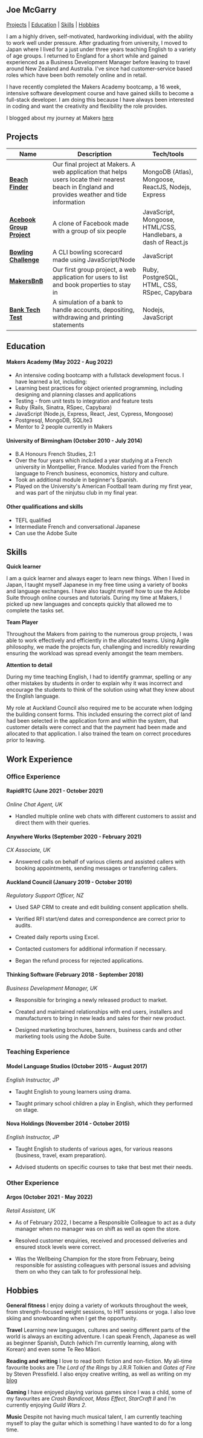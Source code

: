 ## Joe McGarry

[Projects](#projects) | [Education](#education) | [Skills](#skills) | [Hobbies](#hobbies)

I am a highly driven, self-motivated, hardworking individual, with the ability to work well under pressure. 
After graduating from university, I moved to Japan where I lived for a just under three years teaching English to a variety of age groups. I returned to England for a short while and gained experienced as a Business Development Manager before leaving to travel around New Zealand and Australia. I've since had customer-service based roles which have been both remotely online and in retail. 

I have recently completed the Makers Academy bootcamp, a 16 week, intensive software development course and have gained skills to become a full-stack developer. I am doing this because I have always been interested in coding and want the creativity and flexibility the role provides. 

I blogged about my journey at Makers [here](https://medium.com/@joewmcgarry)

## Projects

| Name                         | Description       | Tech/tools        |
| ---------------------------- | ----------------- | ----------------- |
| **[Beach Finder](https://github.com/joe-mcgarry/beach-life)** | Our final project at Makers. A web application that helps users locate their nearest beach in England and provides weather and tide information | MongoDB (Atlas), Mongoose, ReactJS, Nodejs, Express |
| **[Acebook Group Project](https://github.com/PatrickReynoldsCoding/the-fakebook)** | A clone of Facebook made with a group of six people | JavaScript, Mongoose, HTML/CSS, Handlebars, a dash of React.js |
| **[Bowling Challenge](https://github.com/joe-mcgarry/bowling-challenge)** | A CLI bowling scorecard made using JavaScript/Node | JavaScript |
| **[MakersBnB](https://github.com/sophiechannon/MakersBnB)** | Our first group project, a web application for users to list and book properties to stay in | Ruby, PostgreSQL, HTML, CSS, RSpec, Capybara |
| **[Bank Tech Test](https://github.com/joe-mcgarry/bank-tech-test)** | A simulation of a bank to handle accounts, depositing, withdrawing and printing statements | Nodejs, JavaScript |

## Education

#### Makers Academy (May 2022 - Aug 2022)
- An intensive coding bootcamp with a fullstack development focus. I have learned a lot, including:
- Learning best practices for object oriented programming, including designing and planning classes and applications
- Testing - from unit tests to integration and feature tests
- Ruby (Rails, Sinatra, RSpec, Capybara)
- JavaScript (Node.js, Express, React, Jest, Cypress, Mongoose)
- Postgresql, MongoDB, SQLite3
- Mentor to 2 people currently in Makers

#### University of Birmingham (October 2010 - July 2014)

- B.A Honours French Studies, 2:1
- Over the four years which included a year studying at a French university in Montpellier, France. Modules varied from the French language to French business, economics, history and culture. 
- Took an additional module in beginner's Spanish.
- Played on the University's American Football team during my first year, and was part of the ninjutsu club in my final year.

#### Other qualifications and skills

- TEFL qualified
- Intermediate French and conversational Japanese
- Can use the Adobe Suite

## Skills

**Quick learner**

I am a quick learner and always eager to learn new things. When I lived in Japan, I taught myself Japanese in my free time using a variety of books and language exchanges. I have also taught myself how to use the Adobe Suite through online courses and tutorials. During my time at Makers, I picked up new languages and concepts quickly that allowed me to complete the tasks set.

**Team Player**

Throughout the Makers from pairing to the numerous group projects, I was able to work effectively and efficiently in the allocated teams. Using Agile philosophy, we made the projects fun, challenging and incredibly rewarding ensuring the workload was spread evenly amongst the team members. 

**Attention to detail**

During my time teaching English, I had to identify grammar, spelling or any other mistakes by students in order to explain why it was incorrect and encourage the students to think of the solution using what they knew about the English language. 

My role at Auckland Council also required me to be accurate when lodging the building consent forms. This included ensuring the correct plot of land had been selected in the application form and within the system, that customer details were correct and that the payment had been made and allocated to that application. I also trained the team on correct procedures prior to leaving.  

## Work Experience
### Office Experience

#### **RapidRTC** (June 2021 - October 2021)  
_Online Chat Agent, UK_

- Handled multiple online web chats with different customers to assist and direct them with their queries.

#### **Anywhere Works** (September 2020 - February 2021)  
_CX Associate, UK_

- Answered calls on behalf of various clients and assisted callers with booking appointments, sending messages or transferring callers.

#### **Auckland Council** (January 2019 - October 2019)  
_Regulatory Support Officer, NZ_

- Used SAP CRM to create and edit building consent application shells.

- Verified RFI start/end dates and correspondence are correct prior to audits. 

- Created daily reports using Excel. 

- Contacted customers for additional information if necessary. 

- Began the refund process for rejected applications. 

#### **Thinking Software** (February 2018 - September 2018)  
_Business Development Manager, UK_

- Responsible for bringing a  newly released product to market.  

- Created and maintained relationships with end users, installers and manufacturers to bring in new leads and sales for their new product. 

- Designed marketing brochures, banners, business cards and other marketing tools using the Adobe Suite. 

### Teaching Experience
#### **Model Language Studios** (October 2015 - August 2017)
_English Instructor, JP_

- Taught English to young learners using drama. 

- Taught primary school children a play in English, which they performed on stage. 

#### **Nova Holdings** (November 2014 - October 2015)
_English Instructor, JP_

- Taught English to students of various ages, for various reasons (business, travel, exam preparation).

- Advised students on specific courses to take that best met their needs.

### Other Experience
#### **Argos** (October 2021 - May 2022)
_Retail Assistant, UK_
- As of February 2022, I became a Responsible Colleague to act as a duty manager when no manager was on shift as well as open the store.

- Resolved customer enquiries, received and processed deliveries and ensured stock levels were correct. 

- Was the Wellbeing Champion for the store from February, being responsible for assisting colleagues with personal issues and advising them on who they can talk to for professional help. 

## Hobbies

**General fitness** I enjoy doing a variety of workouts throughout the week, from strength-focused weight sessions, to HIIT sessions or yoga. I also love skiing and snowboarding when I get the opportunity.  

**Travel** Learning new languages, cultures and seeing different parts of the world is always an exciting adventure. I can speak French, Japanese as well as beginner Spanish, Dutch (which I'm currently learning, along with Korean) and even some Te Reo Māori.

**Reading and writing** I love to read both fiction and non-fiction. My all-time favourite books are *The Lord of the Rings* by J.R.R Tolkien and *Gates of Fire* by Steven Pressfield. I also enjoy creative writing, as well as writing on my [blog](https://medium.com/@joewmcgarry)

**Gaming** I have enjoyed playing various games since I was a child, some of my favourites are *Crash Bandicoot*, *Mass Effect*, *StarCraft II* and I'm currently enjoying *Guild Wars 2*. 

**Music** Despite not having much musical talent, I am currently teaching myself to play the guitar which is something I have wanted to do for a long time. 
